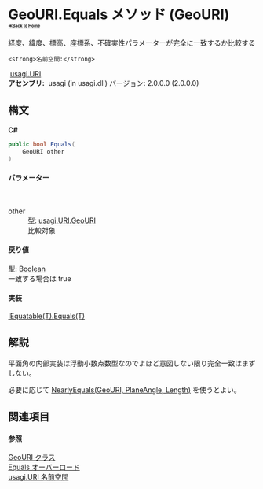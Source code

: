 # GeoURI.Equals メソッド (GeoURI)<div style="font-size:30%"><a href="https://github.com/usagi/usagi.cs/blob/master/docs/Home.md">≪Back to Home</a></div> 

経度、緯度、標高、座標系、不確実性パラメーターが完全に一致するか比較する


    <strong>名前空間:</strong>
&nbsp;<a href="N_usagi_URI.md">usagi.URI</a><br /><strong>アセンブリ:</strong>
&nbsp;usagi (in usagi.dll) バージョン: 2.0.0.0 (2.0.0.0)

## 構文

**C#**<br />
``` C#
public bool Equals(
	GeoURI other
)
```


#### パラメーター
&nbsp;<dl><dt>other</dt><dd>型: <a href="T_usagi_URI_GeoURI.md">usagi.URI.GeoURI</a><br />比較対象</dd></dl>

#### 戻り値
型: <a href="http://msdn2.microsoft.com/ja-jp/library/a28wyd50" target="_blank">Boolean</a><br />一致する場合は true

#### 実装
<a href="http://msdn2.microsoft.com/ja-jp/library/ms131190" target="_blank">IEquatable(T).Equals(T)</a><br />

## 解説
平面角の内部実装は浮動小数点数型なのでよほど意図しない限り完全一致はまずしない。 

必要に応じて <a href="M_usagi_URI_GeoURI_NearlyEquals.md">NearlyEquals(GeoURI, PlaneAngle, Length)</a> を使うとよい。

## 関連項目


#### 参照
<a href="T_usagi_URI_GeoURI.md">GeoURI クラス</a><br /><a href="Overload_usagi_URI_GeoURI_Equals.md">Equals オーバーロード</a><br /><a href="N_usagi_URI.md">usagi.URI 名前空間</a><br />